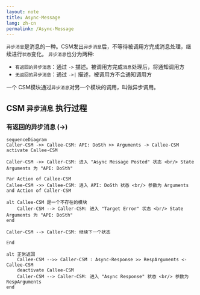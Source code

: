 ```yaml
---
layout: note
title: Async-Message
lang: zh-cn
permalink: /Async-Message
---
```


`异步消息`是消息的一种。CSM发出`异步消息`后，不等待被调用方完成消息处理，继续进行`状态`变化。
`异步消息`也分为两种:

- `有返回的异步消息`：通过 `->` 描述。被调用方完成`消息`处理后，将通知调用方
- `无返回的异步消息`：通过 `->|` 描述，被调用方不会通知调用方

一个 CSM模块通过`异步消息`对另一个模块的调用，叫做异步调用。

## CSM `异步消息` 执行过程

### 有返回的异步消息 (->)

``` mermaid
sequenceDiagram
Caller-CSM ->> Callee-CSM: API: DoSth >> Arguments -> Callee-CSM
activate Callee-CSM

Caller-CSM ->> Caller-CSM: 进入 "Async Message Posted" 状态 <br/> State Arguments 为 "API: DoSth"

Par Action of Callee-CSM
Callee-CSM ->> Callee-CSM: 进入 API: DoSth 状态 <br/> 参数为 Arguments
and Action of Caller-CSM

alt Callee-CSM 是一个不存在的模块
    Caller-CSM --> Caller-CSM: 进入 "Target Error" 状态 <br/> State Arguments 为 "API: DoSth"
end

Caller-CSM --> Caller-CSM: 继续下一个状态

End

alt 正常返回
    Callee-CSM -->> Caller-CSM : Async-Response >> RespArguments <- Callee-CSM
    deactivate Callee-CSM
    Caller-CSM --> Caller-CSM: 进入 "Async Response" 状态 <br/> 参数为 RespArguments
end

```